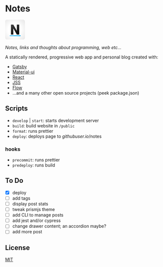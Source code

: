 # Notes 

<img src="./src/images/icons/favicon512.png" width="64">

*Notes, links and thoughts about programming, web etc...*

A statically rendered, progressive web app and personal blog created with:

* [Gatsby](https://www.gatsbyjs.org/)
* [Material-ui](https://material-ui.com/)
* [React](https://reactjs.org/)
* [JSS](https://github.com/cssinjs/jss)
* [Flow](https://flow.org/en/)
* ...and a many other open source projects (peek package.json)

## Scripts

* `develop` | `start`: starts development server
* `build`: build website in `/public`
* `format`: runs prettier
* `deploy`: deploys page to *githubuser.io*/notes
### hooks 
* `precommit`: runs prettier
* `predeploy`: runs build

## To Do

- [x] deploy
- [ ] add tags
- [ ] display post stats
- [ ] tweak prismjs theme
- [ ] add CLI to manage posts
- [ ] add jest and/or cypress
- [ ] change drawer content; an accordion maybe?
- [ ] add more post

## License

[MIT](/LICENSE)